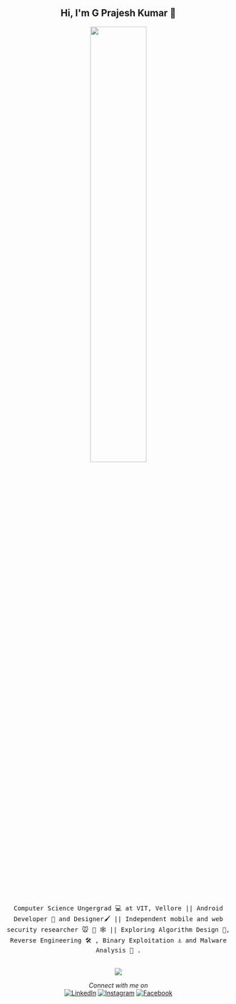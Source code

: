 
<h2 align="center"> Hi, I'm G Prajesh Kumar  👋 <br/> </h2> 

<p align="center"><img width=50% src="https://wompampsupport.azureedge.net/fetchimage?siteId=7575&v=2&jpgQuality=100&width=700&url=https%3A%2F%2Fi.kym-cdn.com%2Fentries%2Ficons%2Ffacebook%2F000%2F021%2F807%2Fig9OoyenpxqdCQyABmOQBZDI0duHk2QZZmWg2Hxd4ro.jpg"></p>

<p align="center"> <samp> Computer Science Ungergrad 💻 at VIT, Vellore || Android Developer 📱 and Designer🖌️ || Independent mobile and web security researcher 🐭 🧰 🕸️ || Exploring Algorithm Design 🔢, Reverse Engineering 🛠️ , Binary Exploitation ⚓ and Malware Analysis 🔬 .
<br/><br/><br/>

<a href="https://github.com/anuraghazra/github-readme-stats">
  <img align="center" src="https://github-readme-stats.vercel.app/api/top-langs/?username=prajeshkumarg&exclude_repo=vithack2020-movelai&layout=compact&theme=dark" />
</a>

<br/>

<div align = "center">
<i>Connect with me on </i><br>
<a href="https://www.linkedin.com/in/prajesh-kumar-g-779377158/" target="_blank"><img src="https://img.shields.io/badge/LinkedIn-%230077B5.svg?&style=flat-square&logo=linkedin&logoColor=white" alt="LinkedIn"></a>
<a href="https://www.instagram.com/__.prajesh___/" target="_blank"><img src="https://img.shields.io/badge/Instagram-%23E4405F.svg?&style=flat-square&logo=instagram&logoColor=white" alt="Instagram"></a>
<a href="https://www.facebook.com/prajesh.kumar.73157" target="_blank"><img src="https://img.shields.io/badge/Facebook-%231877F2.svg?&style=flat-square&logo=facebook&logoColor=white" alt="Facebook"></a>

</div>
